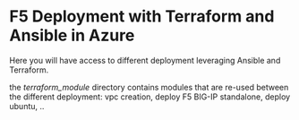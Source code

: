 # F5 Deployment with Terraform and Ansible in Azure

Here you will have access to different deployment leveraging Ansible and Terraform.

the *terraform_module* directory contains modules that are re-used between the different deployment: vpc creation, deploy F5 BIG-IP standalone, deploy ubuntu, ..
